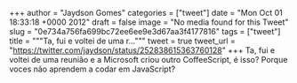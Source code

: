
+++
author = "Jaydson Gomes"
categories = ["tweet"]
date = "Mon Oct 01 18:33:18 +0000 2012"
draft = false
image = "No media found for this Tweet"
slug = "0e734a756fa699bc72ee6ee9e3d67aa3f4177816"
tags = ["tweet"]
title = """Ta, fui e voltei de uma r..."""
tweet = true
tweet_url = "https://twitter.com/jaydson/status/252838615363760128"
+++
Ta, fui e voltei de uma reunião e a Microsoft criou outro CoffeeScript, é isso? Porque voces não aprendem a codar em JavaScript?
